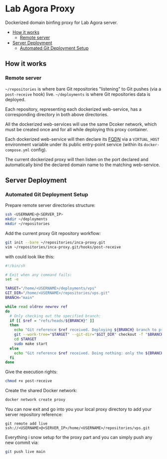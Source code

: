 # Lab Agora Proxy

Dockerized domain binfing proxy for Lab Agora server.

- [How it works](#how-it-works)
  - [Remote server](#remote-server)
- [Server Deployment](#server-deployment)
  - [Automated Git Deployment Setup](#automated-git-deployment-setup)

## How it works

### Remote server

`~/repositories` is where bare Git repositories "listening" to Git pushes (via a `post-receive` hook) live.
`~/deployments` is where Git repositories data is deployed.

Each repository, representing each dockerized web-service, has a corresponding directory in both above directories.

All the dockerized web-services will use the same Dcoker network, which must be created once and for all while deploying
this proxy container.

Each dockerized web-service will then declare its [FQDN](https://en.wikipedia.org/wiki/Fully_qualified_domain_name) via
a `VIRTUAL_HOST` environment variable under its public entry-point service (within its `docker-compose.yml` config).

The current dockerized proxy will then listen on the port declared and automatically bind the declared domain name to
the matching web-service.

## Server Deployment

### Automated Git Deployment Setup

Prepare remote server directories structure:

```sh
ssh <USERNAME>@<SERVER_IP>
mkdir ~/deployments
mkdir ~/repositories
```

Add the current proxy Git repository workflow:

```sh
git init --bare ~/repositories/inca-proxy.git
vim ~/repositories/inca-proxy.git/hooks/post-receive
```

with could look like this:

```sh
#!/bin/sh

# Exit when any command fails:
set -e

TARGET="/home/<USERNAME>/deployments/vps"
GIT_DIR="/home/<USERNAME>/repositories/vps.git"
BRANCH="main"

while read oldrev newrev ref
do
  # Only checking out the specified branch:
  if [[ $ref = "refs/heads/${BRANCH}" ]]
  then
    echo "Git reference $ref received. Deploying ${BRANCH} branch to production..."
    git --work-tree="$TARGET" --git-dir="$GIT_DIR" checkout -f "$BRANCH"
    cd $TARGET
    sudo make start
  else
    echo "Git reference $ref received. Doing nothing: only the ${BRANCH} branch may be deployed on this server."
  fi
done
```

Give the execution rights:

```sh
chmod +x post-receive
```

Create the shared Docker network:

```sh
docker network create proxy
```

You can now exit and go into you your local proxy directory to add your server repository reference:

```
git remote add live ssh://<USERNAME>@<SERVER_IP>/home/<USERNAME>/repositories/vps.git
```

Everything i snow setup for the proxy part and you can simply push any new commit via:

```sh
git push live main
```
